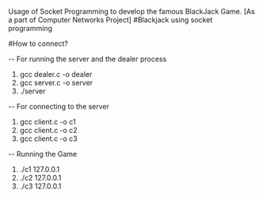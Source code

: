 
Usage of Socket Programming to develop the famous BlackJack Game.  [As a part of Computer Networks Project]
#Blackjack using socket programming

#How to connect?

-- For running the server and the dealer process
1. gcc dealer.c -o dealer
2. gcc server.c -o server
3. ./server



-- For connecting to the server

1. gcc client.c -o c1
2. gcc client.c -o c2
3. gcc client.c -o c3


-- Running the Game

1. ./c1 127.0.0.1
2. ./c2 127.0.0.1 
3. ./c3 127.0.0.1

